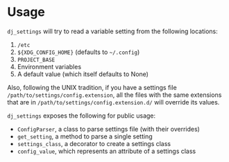 # Usage

`dj_settings` will try to read a variable setting from the following
locations:

1. `/etc`
2. `${XDG_CONFIG_HOME}` (defaults to `~/.config`)
3. `PROJECT_BASE`
4. Environment variables
5. A default value (which itself defaults to None)

Also, following the UNIX tradition, if you have a settings file `/path/to/settings/config.extension`,
all the files with the same extensions that are in `/path/to/settings/config.extension.d/` will override
its values.

`dj_settings` exposes the following for public usage:

* `ConfigParser`, a class to parse settings file (with their overrides)
* `get_setting`, a method to parse a single setting
* `settings_class`, a decorator to create a settings class
* `config_value`, which represents an attribute of a settings class
